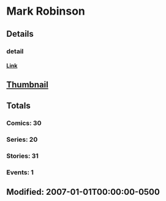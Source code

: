 # Mark  Robinson 
## Details
### detail
#### [Link](http://marvel.com/comics/creators/543/mark_robinson?utm_campaign=apiRef&utm_source=225578a89fc76f3d20fbffda5d17a88d)
## [Thumbnail](http://i.annihil.us/u/prod/marvel/i/mg/2/00/4bb4b7bda65dd.jpg)
## Totals
### Comics: 30
### Series: 20
### Stories: 31
### Events: 1
## Modified: 2007-01-01T00:00:00-0500
